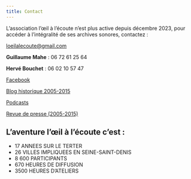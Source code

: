 ```yaml
---
title: Contact
---
```


L’association l’œil à l’écoute n’est plus active depuis décembre 2023, pour accéder à l’intégralité de ses archives sonores, contactez :

loeilalecoute@gmail.com

**Guillaume Mahe** : 06 72 61 25 64

**Hervé Bouchet** : 06 02 10 57 47

[Facebook](https://www.facebook.com/loeilalecoute)

[Blog historique 2005-2015](http://association-loeilalecoute.blogspot.com)

[Podcasts](https://www.radiocampusparis.org/emission/v2m-loeil-a-lecoute)

[Revue de presse (2005-2015)](http://association-loeilalecoute.blogspot.com/p/presse.html)

## L’aventure l’œil à l’écoute c’est :

- 17 ANNEES SUR LE TERTER
- 26 VILLES IMPLIQUEES EN SEINE-SAINT-DENIS
- 8 600 PARTICIPANTS
- 670 HEURES DE DIFFUSION
- 3500 HEURES D’ATELIERS
